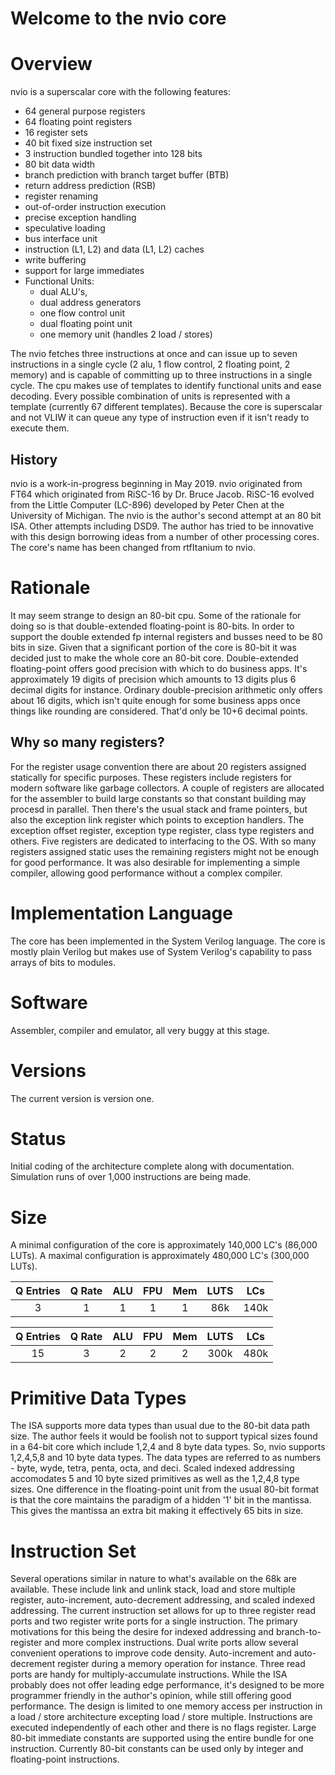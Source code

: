 # Welcome to the nvio core

# Overview
nvio is a superscalar core with the following features:
- 64 general purpose registers
- 64 floating point registers
- 16 register sets
- 40 bit fixed size instruction set
- 3 instruction bundled together into 128 bits
- 80 bit data width
- branch prediction with branch target buffer (BTB)
- return address prediction (RSB)
- register renaming
- out-of-order instruction execution
- precise exception handling
- speculative loading
- bus interface unit
- instruction (L1, L2) and data (L1, L2) caches
- write buffering
- support for large immediates
- Functional Units:
	- dual ALU's,
	- dual address generators
	- one flow control unit
	- dual floating point unit
	- one memory unit (handles 2 load / stores)

The nvio fetches three instructions at once and can issue up to seven instructions in a single cycle (2 alu, 1 flow control, 2 floating point, 2 memory) and is capable of committing up to three instructions in a single cycle. The cpu makes use of templates to identify functional units and ease decoding. Every possible combination of units is represented with a template (currently 67 different templates). Because the core is superscalar and not VLIW it can queue any type of instruction even if it isn't ready to execute them. 

## History
nvio is a work-in-progress beginning in May 2019. nvio originated from FT64 which originated from RiSC-16 by Dr. Bruce Jacob. RiSC-16 evolved from the Little Computer (LC-896) developed by Peter Chen at the University of Michigan. The nvio is the author's second attempt at an 80 bit ISA. Other attempts including DSD9. The author has tried to be innovative with this design borrowing ideas from a number of other processing cores. The core's name has been changed from rtfItanium to nvio.

# Rationale
It may seem strange to design an 80-bit cpu. Some of the rationale for doing so is that double-extended floating-point is 80-bits. In order to support the double extended fp internal registers and busses need to be 80 bits in size. Given that a significant portion of the core is 80-bit it was decided just to make the whole core an 80-bit core. Double-extended floating-point offers good precision with which to do business apps. It's approximately 19 digits of precision which amounts to 13 digits plus 6 decimal digits for instance. Ordinary double-precision arithmetic only offers about 16 digits, which isn't quite enough for some business apps once things like rounding are considered. That'd only be 10+6 decimal points. 

## Why so many registers?
For the register usage convention there are about 20 registers assigned statically for specific purposes. These registers include registers for modern software like garbage collectors. A couple of registers are allocated for the assembler to build large constants so that constant building may procesd in parallel. Then there's the usual stack and frame pointers, but also the exception link register which points to exception handlers. The exception offset register, exception type register, class type registers and others. Five registers are dedicated to interfacing to the OS. With so many registers assigned static uses the remaining registers might not be enough for good performance. It was also desirable for implementing a simple compiler, allowing good performance without a complex compiler.

# Implementation Language
The core has been implemented in the System Verilog language. The core is mostly plain Verilog but makes use of System Verilog's capability to pass arrays of bits to modules.

# Software
Assembler, compiler and emulator, all very buggy at this stage.

# Versions
The current version is version one.

# Status
Initial coding of the architecture complete along with documentation. Simulation runs of over 1,000 instructions are being made.

# Size
A minimal configuration of the core is approximately 140,000 LC's (86,000 LUTs). A maximal configuration is approximately  480,000 LC's (300,000 LUTs).

|Q Entries| Q Rate | ALU | FPU | Mem | LUTS |  LCs  |
|:-------:|:------:|:---:|:---:|:---:|:----:|:-----:|
|    3    |    1   |  1  |  1  |  1  |  86k |  140k |

|Q Entries| Q Rate | ALU | FPU | Mem | LUTS |  LCs  |
|:-------:|:------:|:---:|:---:|:---:|:----:|:-----:|
|   15    |    3   |  2  |  2  |  2  | 300k |  480k |

# Primitive Data Types
The ISA supports more data types than usual due to the 80-bit data path size. The author feels it would be foolish not to support typical sizes found in a 64-bit core which include 1,2,4 and 8 byte data types. So, nvio supports 1,2,4,5,8 and 10 byte data types. The data types are referred to as numbers - byte, wyde, tetra, penta, octa, and deci. Scaled indexed addressing accomodates 5 and 10 byte sized primitives as well as the 1,2,4,8 type sizes.
One difference in the floating-point unit from the usual 80-bit format is that the core maintains the paradigm of a hidden '1' bit in the mantissa. This gives the mantissa an extra bit making it effectively 65 bits in size.

# Instruction Set
Several operations similar in nature to what's available on the 68k are available. These include link and unlink stack, load and store multiple register, auto-increment, auto-decrement addressing, and scaled indexed addressing.
The current instruction set allows for up to three register read ports and two register write ports for a single instruction. The primary motivations for this being the desire for indexed addressing and branch-to-register and more complex instructions. Dual write ports allow several convenient operations to improve code density. Auto-increment and auto-decrement register during a memory operation for instance. Three read ports are handy for multiply-accumulate instructions. While the ISA probably does not offer leading edge performance, it's designed to be more programmer friendly in the author's opinion, while still offering good performance.
The design is limited to one memory access per instruction in a load / store architecture excepting load / store multiple.
Instructions are executed independently of each other and there is no flags register.
Large 80-bit immediate constants are supported using the entire bundle for one instruction. Currently 80-bit constants can be used only by integer and floating-point instructions.

